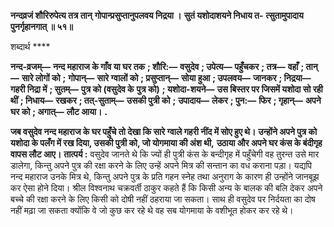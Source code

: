 **नन्दव्रजं शौरिरुपेत्य तत्र तान्** **गोपान्प्रसुप्तानुपलवय निद्रया ।** **सुतं यशोदाशयने निधाय त-** **त्सुतामुपादाय पुनर्गृहानगात् ॥ ५१॥** 

शब्दार्थ **** 

**नन्द-व्रजम्—** **नन्द महाराज के गाँव या घर तक** **; शौरि:—** **वसुदेव** **; उपेत्य—** **पहुँचकर** **; तत्र—** **वहाँ** **; तान्—** **सारे लोगों को** **;** **गोपान्—** **सारे ग्वालों को** **; प्रसुप्तान्—** **सोया हुआ** **; उपलवय—** **जानकर** **; निद्रया—** **गहरी निद्रा में** **; सुतम्—** **पुत्र को (वसुदेव के** **पुत्र को)** **; यशोदा-शयने—** **उस बिस्तर पर जिसमें यशोदा सो रही थीं** **; निधाय—** **रखकर** **; तत्-सुताम्—** **उसकी पुत्री को** **;** **उपादाय—** **लेकर** **; पुन:—** **फिर** **; गृहान्—** **अपने घर को** **; अगात्—** **लौट आया।** **.** 

**जब वसुदेव नन्द महाराज के घर पहुँचे तो देखा कि सारे ग्वाले गहरी नींद में सोए हुए थे।** **उन्होंने अपने पुत्र को यशोदा के पलँग में रख दिया, उसकी पुत्री को, जो योगमाया की अंश थी,** **उठाया और अपने घर कंस के बंदीगृह वापस लौट आए।** **तात्पर्य :** वसुदेव जानते थे कि ज्यों ही पुत्री कंस के बन्दीगृह में पहुँचेगी वह तुरन्त उसे मार डालेगा, किन्तु अपने पुत्र की रक्षा करने के लिए उन्हें अपने मित्र की सन्तान का वध कराना पड़ा। यद्यपि नन्द महाराज उनके मित्र थे, किन्तु अपने पुत्र के प्रति गहन स्नेह तथा अनुराग के कारण ही उन्होंने जानबूझ कर ऐसा होने दिया। श्रील विश्वनाथ चक्रवर्ती ठाकुर कहते हैं कि किसी अन्य के बालक की बलि देकर अपने बच्चे की रक्षा करने के लिए किसी को दोषी नहीं ठहराया जा सकता। साथ ही वसुदेव पर निर्दयता का दोष नहीं मढ़ा जा सकता क्योंकि वे जो कुछ कर रहे थे वह सब योगमाया के वशीभूत होकर कर रहे थे।  